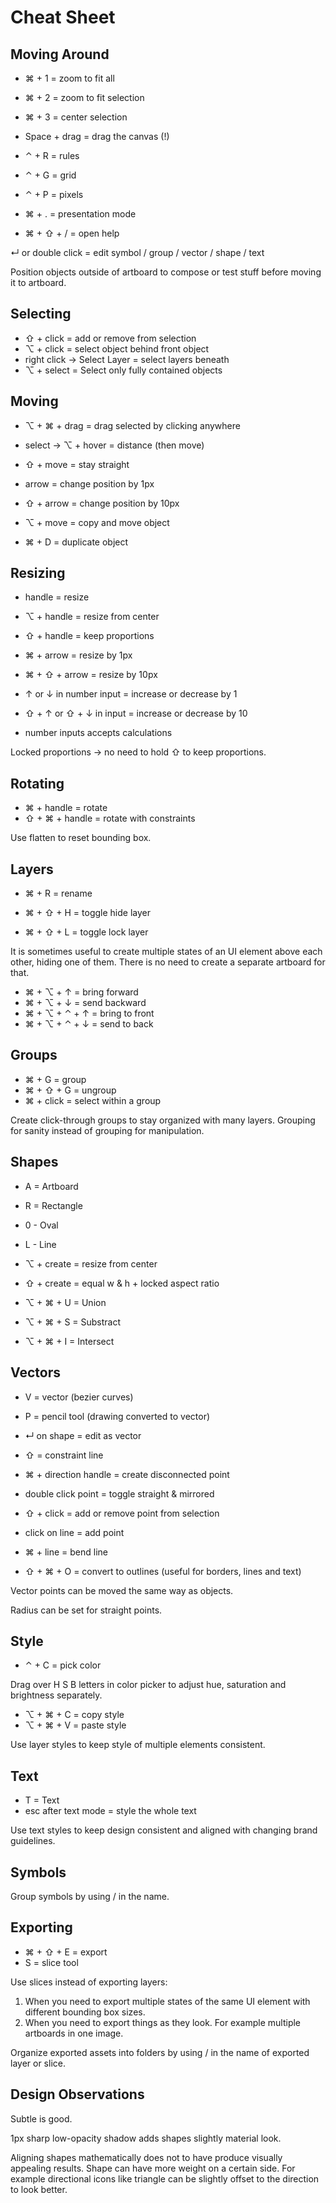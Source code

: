 # Cheat Sheet

## Moving Around

* ⌘ + 1 = zoom to fit all
* ⌘ + 2 = zoom to fit selection
* ⌘ + 3 = center selection

* Space + drag = drag the canvas \(!\)

* ⌃ + R = rules

* ⌃ + G = grid
* ⌃ + P = pixels

* ⌘ + . = presentation mode

* ⌘ + ⇧ + / = open help

↵ or double click = edit symbol / group / vector / shape / text

Position objects outside of artboard to compose or test stuff before moving it to artboard.

## Selecting

* ⇧ + click = add or remove from selection
* ⌥ + click = select object behind front object
* right click → Select Layer = select layers beneath
* ⌥ + select = Select only fully contained objects

## Moving

* ⌥ + ⌘ + drag = drag selected by clicking anywhere

* select → ⌥ + hover = distance \(then move\)

* ⇧ + move = stay straight
* arrow = change position by 1px
* ⇧ + arrow = change position by 10px

* ⌥ + move = copy and move object

* ⌘ + D = duplicate object

## Resizing

* handle = resize
* ⌥ + handle = resize from center
* ⇧ + handle = keep proportions
* ⌘ + arrow = resize by 1px
* ⌘ + ⇧ + arrow = resize by 10px

* ↑ or ↓ in number input = increase or decrease by 1

* ⇧ + ↑ or ⇧ + ↓ in input = increase or decrease by 10
* number inputs accepts calculations

Locked proportions → no need to hold ⇧ to keep proportions.

## Rotating

* ⌘ + handle = rotate
* ⇧ + ⌘ + handle = rotate with constraints

Use flatten to reset bounding box.

## Layers

* ⌘ + R = rename

* ⌘ + ⇧ + H = toggle hide layer

* ⌘ + ⇧ + L = toggle lock layer

It is sometimes useful to create multiple states of an UI element above each other, hiding one of them. There is no need to create a separate artboard for that.

* ⌘ + ⌥ + ↑ = bring forward
* ⌘ + ⌥ + ↓ = send backward
* ⌘ + ⌥ + ⌃ + ↑ = bring to front
* ⌘ + ⌥ + ⌃ + ↓ = send to back

## Groups

* ⌘ + G = group
* ⌘ + ⇧ + G = ungroup
* ⌘ + click = select within a group

Create click-through groups to stay organized with many layers. Grouping for sanity instead of grouping for manipulation.

## Shapes

* A = Artboard
* R = Rectangle
* 0 - Oval
* L - Line

* ⌥ + create = resize from center

* ⇧ + create = equal w & h + locked aspect ratio

* ⌥ + ⌘ + U = Union

* ⌥ + ⌘ + S = Substract
* ⌥ + ⌘ + I = Intersect

## Vectors

* V = vector \(bezier curves\)
* P = pencil tool \(drawing converted to vector\)
* ↵ on shape = edit as vector

* ⇧ = constraint line

* ⌘ + direction handle = create disconnected point

* double click point = toggle straight & mirrored

* ⇧ + click = add or remove point from selection
* click on line = add point
* ⌘ + line = bend line

* ⇧ + ⌘ + O = convert to outlines \(useful for borders, lines and text\)

Vector points can be moved the same way as objects.

Radius can be set for straight points.

## Style

* ⌃ + C = pick color

Drag over H S B letters in color picker to adjust hue, saturation and brightness separately.

* ⌥ + ⌘ + C = copy style
* ⌥ + ⌘ + V = paste style

Use layer styles to keep style of multiple elements consistent.

## Text

* T = Text
* esc after text mode = style the whole text

Use text styles to keep design consistent and aligned with changing brand guidelines.

## Symbols

Group symbols by using / in the name.

## Exporting

* ⌘ + ⇧ + E = export
* S = slice tool

Use slices instead of exporting layers:

1. When you need to export multiple states of the same UI element with different bounding box sizes.
2. When you need to export things as they look. For example multiple artboards in one image.

Organize exported assets into folders by using / in the name of exported layer or slice.

## Design Observations

Subtle is good.

1px sharp low-opacity shadow adds shapes slightly material look.

Aligning shapes mathematically does not to have produce visually appealing results. Shape can have more weight on a certain side. For example directional icons like triangle can be slightly offset to the direction to look better.

